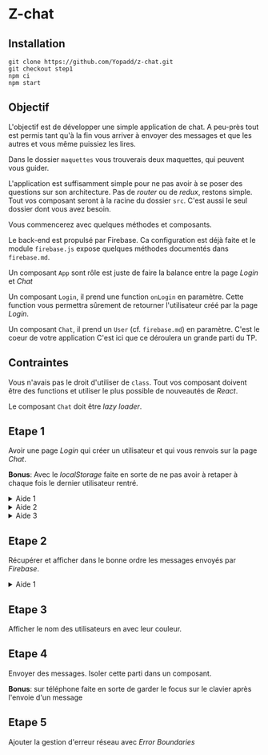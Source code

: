 # Z-chat

## Installation

```shell
git clone https://github.com/Yopadd/z-chat.git
git checkout step1
npm ci
npm start
```

## Objectif

L'objectif est de développer une simple application de chat. A peu-près tout est permis tant qu'à la fin
vous arriver à envoyer des messages et que les autres et vous même puissiez les lires.

Dans le dossier `maquettes` vous trouverais deux maquettes, qui peuvent vous guider.

L'application est suffisamment simple pour ne pas avoir à se poser des questions sur son architecture.
Pas de _router_ ou de _redux_, restons simple. Tout vos composant seront à la racine du dossier `src`.
C'est aussi le seul dossier dont vous avez besoin.

Vous commencerez avec quelques méthodes et composants.

Le back-end est propulsé par Firebase. Ca configuration est déjà faite et le module `firebase.js` expose
quelques méthodes documentés dans `firebase.md`.

Un composant `App` sont rôle est juste de faire la balance entre la page _Login_ et _Chat_

Un composant `Login`, il prend une function `onLogin` en paramètre. Cette function vous permettra sûrement
de retourner l'utilisateur créé par la page _Login_.

Un composant `Chat`, il prend un `User` (cf. `firebase.md`) en paramètre. C'est le coeur de votre application
C'est ici que ce déroulera un grande parti du TP.

## Contraintes

Vous n'avais pas le droit d'utiliser de `class`. Tout vos composant doivent être des functions et utiliser
le plus possible de nouveautés de _React_.

Le composant `Chat` doit être _lazy loader_.

## Etape 1

Avoir une page _Login_ qui créer un utilisateur et qui vous renvois sur la page _Chat_.

__Bonus__: Avec le _localStorage_ faite en sorte de ne pas avoir à retaper à chaque fois le dernier utilisateur
rentré.

<details>
 <summary>Aide 1</summary>
  Il faut utiliser le hooks <code>useState</code> pour créer un utilisateur qui à doit ressembler à
  <code>{ name: 'Alber' color: '#000000' }</code>.
</details>

<details>
 <summary>Aide 2</summary>
  Pour envoyer un utilisateur avec Firebase il faut utiliser la méthode <code>addUser</code> du module
  <code>firebase.js</code>.
  ex:
  <pre>addUser({ name: 'Alber' color: '#000000' })</pre>
</details>

<details>
 <summary>Aide 3</summary>
  Votre formulaire doit executer une function qui ressemble à
  <pre>const login = (e) => {
      e.preventDefault()
      setUser(user)
      addUser(user)
      onLogin(user)
  }</pre>
</details>

## Etape 2

Récupérer et afficher dans le bonne ordre les messages envoyés par _Firebase_.

<details>
 <summary>Aide 1</summary>
  Il faut utiliser le hooks <code>useEffect</code>. Cette méthode prend un deuxième paramètre qui
  est un tableau de valeur. La fonction de <code>useEffect</code> ne sera rejouée qui si une des
  valeur du tableau change. Donc si on lui donne un tableau [] la fonction ne sera joué
  qu'une seul fois au premier rendu du composant. A l'instar de <code>componentDidMount</code>.
</details>

## Etape 3

Afficher le nom des utilisateurs en avec leur couleur.

## Etape 4

Envoyer des messages. Isoler cette parti dans un composant.

__Bonus__: sur téléphone faite en sorte de garder le focus sur le clavier après l'envoie d'un message

## Etape 5

Ajouter la gestion d'erreur réseau avec _Error Boundaries_